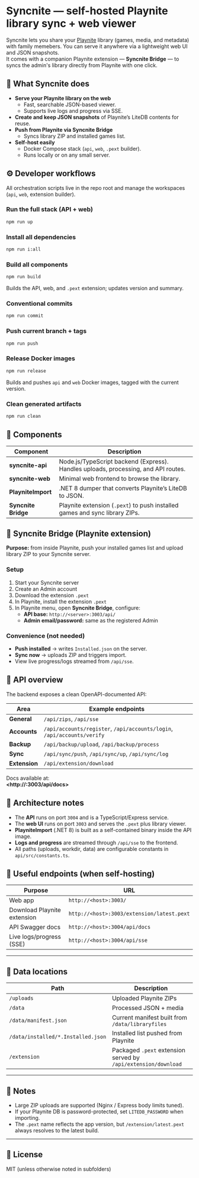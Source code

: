 # Syncnite — self-hosted Playnite library sync + web viewer

Syncnite lets you share your [Playnite](https://playnite.link) library (games, media, and metadata) with family memebers. You can serve it anywhere via a lightweight web UI and JSON snapshots.  
It comes with a companion Playnite extension — **Syncnite Bridge** — to syncs the admin's library directly from Playnite with one click.

## 🔧 What Syncnite does

- **Serve your Playnite library on the web**
  - Fast, searchable JSON-based viewer.
  - Supports live logs and progress via SSE.
- **Create and keep JSON snapshots** of Playnite’s LiteDB contents for reuse.
- **Push from Playnite via Syncnite Bridge**
  - Syncs library ZIP and installed games list.
- **Self-host easily**
  - Docker Compose stack (`api`, `web`, `.pext` builder).
  - Runs locally or on any small server.

## ⚙️ Developer workflows

All orchestration scripts live in the repo root and manage the workspaces (`api`, `web`, extension builder).

### Run the full stack (API + web)
```bash
npm run up
```

### Install all dependencies
```bash
npm run i:all
```

### Build all components
```bash
npm run build
```
Builds the API, web, and `.pext` extension; updates version and summary.

### Conventional commits
```bash
npm run commit
```

### Push current branch + tags
```bash
npm run push
```

### Release Docker images
```bash
npm run release
```
Builds and pushes `api` and `web` Docker images, tagged with the current version.

### Clean generated artifacts
```bash
npm run clean
```

## 🧩 Components

| Component | Description |
|-----------|-------------|
| **syncnite-api** | Node.js/TypeScript backend (Express). Handles uploads, processing, and API routes. |
| **syncnite-web** | Minimal web frontend to browse the library. |
| **PlayniteImport** | .NET 8 dumper that converts Playnite’s LiteDB to JSON. |
| **Syncnite Bridge** | Playnite extension (`.pext`) to push installed games and sync library ZIPs. |


## 🚀 Syncnite Bridge (Playnite extension)

**Purpose:** from inside Playnite, push your installed games list and upload library ZIP to your Syncnite server.

### Setup

1. Start your Syncnite server
2. Create an Admin account
3. Download the extension `.pext` 
4. In Playnite, install the extension `.pext`
5. In Playnite menu, open **Syncnite Bridge**, configure:
   - **API base:** `http://<server>:3003/api/`
   - **Admin email/password:** same as the registered Admin

### Convenience (not needed)
- **Push installed** → writes `Installed.json` on the server.
- **Sync now** → uploads ZIP and triggers import.
- View live progress/logs streamed from `/api/sse`.

## 🧠 API overview

The backend exposes a clean OpenAPI-documented API:

| Area | Example endpoints |
|------|-------------------|
| **General** | `/api/zips`, `/api/sse` |
| **Accounts** | `/api/accounts/register`, `/api/accounts/login`, `/api/accounts/verify` |
| **Backup** | `/api/backup/upload`, `/api/backup/process` |
| **Sync** | `/api/sync/push`, `/api/sync/up`, `/api/sync/log` |
| **Extension** | `/api/extension/download` |

Docs available at:  
**<http://<server>:3003/api/docs>**

## 🧠 Architecture notes

- The **API** runs on port `3004` and is a TypeScript/Express service.
- The **web UI** runs on port `3003` and serves the `.pext` plus library viewer.
- **PlayniteImport** (.NET 8) is built as a self-contained binary inside the API image.
- **Logs and progress** are streamed through `/api/sse` to the frontend.
- All paths (uploads, workdir, data) are configurable constants in `api/src/constants.ts`.

## 📂 Useful endpoints (when self-hosting)

| Purpose | URL |
|---------|-----|
| Web app | `http://<host>:3003/` |
| Download Playnite extension | `http://<host>:3003/extension/latest.pext` |
| API Swagger docs | `http://<host>:3004/api/docs` |
| Live logs/progress (SSE) | `http://<host>:3004/api/sse` |

---

## 🧱 Data locations

| Path | Description |
|------|-------------|
| `/uploads` | Uploaded Playnite ZIPs |
| `/data` | Processed JSON + media |
| `/data/manifest.json` | Current manifest built from `/data/libraryfiles` |
| `/data/installed/*.Installed.json` | Installed list pushed from Playnite |
| `/extension` | Packaged `.pext` extension served by `/api/extension/download` |

---

## 🧩 Notes

- Large ZIP uploads are supported (Nginx / Express body limits tuned).
- If your Playnite DB is password-protected, set `LITEDB_PASSWORD` when importing.
- The `.pext` name reflects the app version, but `/extension/latest.pext` always resolves to the latest build.

---

## 📜 License

MIT (unless otherwise noted in subfolders)
